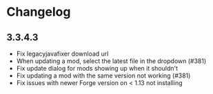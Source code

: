 # Changelog

## 3.3.4.3

- Fix legacyjavafixer download url
- When updating a mod, select the latest file in the dropdown (#381)
- Fix update dialog for mods showing up when it shouldn't
- Fix updating a mod with the same version not working (#381)
- Fix issues with newer Forge version on < 1.13 not installing
